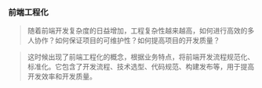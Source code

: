### 前端工程化
> 随着前端开发复杂度的日益增加，工程复杂性越来越高，如何进行高效的多人协作？如何保证项目的可维护性？如何提高项目的开发质量？

> 这时候出现了前端工程化的概念，根据业务特点，将前端开发流程规范化、标准化。它包含了开发流程、技术选型、代码规范、构建发布等，用于提高开发效率和开发质量。